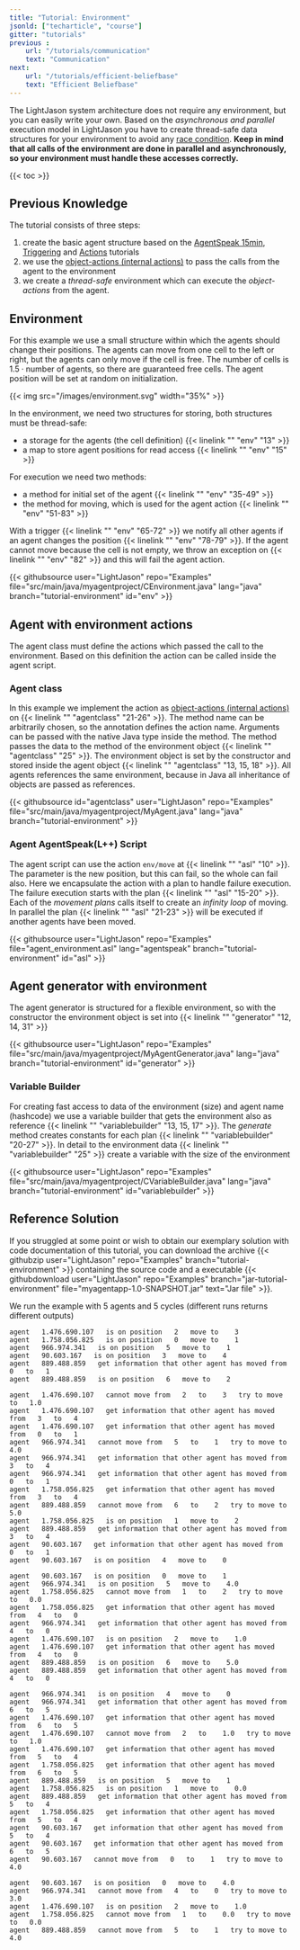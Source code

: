 ```yaml
---
title: "Tutorial: Environment"
jsonld: ["techarticle", "course"]
gitter: "tutorials"
previous :
    url: "/tutorials/communication"
    text: "Communication"  
next:
    url: "/tutorials/efficient-beliefbase"
    text: "Efficient Beliefbase"          
---
```



The LightJason system architecture does not require any environment, but you can easily write your own. Based on the _asynchronous and parallel_ execution model in LightJason you have to create thread-safe data structures for your environment to avoid any [race condition](https://en.wikipedia.org/wiki/Race_condition).
__Keep in mind that all calls of the environment are done in parallel and asynchronously, so your environment must handle these accesses correctly.__

{{< toc >}}

## Previous Knowledge

The tutorial consists of three steps:

1. create the basic agent structure based on the [AgentSpeak 15min](/tutorials/agentspeak-in-fifteen-minutes/), [Triggering](/tutorials/trigger/) and [Actions](/tutorials/actions/) tutorials
2. we use the [object-actions (internal actions)](/tutorials/actions/#object-actions-internal-actions) to pass the calls from the agent to the environment
3. we create a _thread-safe_ environment which can execute the _object-actions_ from the agent.


## Environment

For this example we use a small structure within which the agents should change their positions. The agents can move from one cell to the left or right, but the agents can only move if the cell is free. The number of cells is $1.5 \cdot \text{number of agents}$, so there are guaranteed free cells. The agent position will be set at random on initialization.

{{< img src="/images/environment.svg" width="35%" >}}

In the environment, we need two structures for storing, both structures must be thread-safe:

* a storage for the agents (the cell definition) {{< linelink "" "env" "13" >}}
* a map to store agent positions for read access {{< linelink "" "env" "15" >}}

For execution we need two methods:

* a method for initial set of the agent {{< linelink "" "env" "35-49" >}}
* the method for moving, which is used for the agent action {{< linelink "" "env" "51-83" >}}

With a trigger {{< linelink "" "env" "65-72" >}} we notify all other agents if an agent changes the position {{< linelink "" "env" "78-79" >}}. If the agent cannot move because the cell is not empty, we throw an exception on {{< linelink "" "env" "82" >}} and this will fail the agent action.

<!-- htmlmin:ignore -->
{{< githubsource user="LightJason" repo="Examples" file="src/main/java/myagentproject/CEnvironment.java" lang="java" branch="tutorial-environment" id="env" >}}
<!-- htmlmin:ignore -->



## Agent with environment actions

The agent class must define the actions which passed the call to the environment. Based on this definition the action can be called inside the agent script.

### Agent class

In this example we implement the action as [object-actions (internal actions)](/tutorials/actions/#object-actions-internal-actions) on {{< linelink "" "agentclass" "21-26" >}}. The method name can be arbitrarily chosen, so the annotation defines the action name. Arguments can be passed with the native Java type inside the method.
The method passes the data to the method of the environment object {{< linelink "" "agentclass" "25" >}}. The environment object is set by the constructor and stored inside the agent object {{< linelink "" "agentclass" "13, 15, 18" >}}. All agents references the same environment, because in Java all inheritance of objects are passed as references.

<!-- htmlmin:ignore -->
{{< githubsource id="agentclass" user="LightJason" repo="Examples" file="src/main/java/myagentproject/MyAgent.java" lang="java" branch="tutorial-environment" >}}
<!-- htmlmin:ignore -->

### Agent AgentSpeak(L++) Script

The agent script can use the action ```env/move``` at {{< linelink "" "asl" "10" >}}. The parameter is the new position, but this can fail, so the whole can fail also. Here we encapsulate the action with a plan to handle failure execution. The failure execution starts with the plan {{< linelink "" "asl" "15-20" >}}. Each of the _movement plans_ calls itself to create an _infinity loop_ of moving. In parallel the plan {{< linelink "" "asl" "21-23" >}} will be executed if another agents have been moved.

<!-- htmlmin:ignore -->
{{< githubsource user="LightJason" repo="Examples" file="agent_environment.asl" lang="agentspeak" branch="tutorial-environment" id="asl" >}}
<!-- htmlmin:ignore -->



## Agent generator with environment

The agent generator is structured for a flexible environment, so with the constructor the environment object is set into {{< linelink "" "generator" "12, 14, 31" >}}

<!-- htmlmin:ignore -->
{{< githubsource user="LightJason" repo="Examples" file="src/main/java/myagentproject/MyAgentGenerator.java" lang="java" branch="tutorial-environment" id="generator" >}}
<!-- htmlmin:ignore -->

### Variable Builder

For creating fast access to data of the environment (size) and agent name (hashcode) we use a variable builder that gets the environment also as reference {{< linelink "" "variablebuilder" "13, 15, 17" >}}. The _generate_ method creates constants for each plan {{< linelink "" "variablebuilder" "20-27" >}}. In detail to the environment data {{< linelink "" "variablebuilder"  "25" >}} create a variable with the size of the environment

<!-- htmlmin:ignore -->
{{< githubsource user="LightJason" repo="Examples" file="src/main/java/myagentproject/CVariableBuilder.java" lang="java" branch="tutorial-environment" id="variablebuilder" >}}
<!-- htmlmin:ignore -->


## Reference Solution

If you struggled at some point or wish to obtain our exemplary solution with code documentation of this tutorial, you can download the archive {{< githubzip user="LightJason" repo="Examples" branch="tutorial-environment" >}} containing the source code and a executable {{< githubdownload user="LightJason" repo="Examples" branch="jar-tutorial-environment" file="myagentapp-1.0-SNAPSHOT.jar" text="Jar file" >}}.


We run the example with 5 agents and 5 cycles (different runs returns different outputs)

```commandline
agent   1.476.690.107   is on position   2   move to    3
agent   1.758.056.825   is on position   0   move to    1
agent   966.974.341   is on position   5   move to    1
agent   90.603.167   is on position   3   move to    4
agent   889.488.859   get information that other agent has moved from   0   to   1
agent   889.488.859   is on position   6   move to    2

agent   1.476.690.107   cannot move from   2   to    3   try to move to   1.0
agent   1.476.690.107   get information that other agent has moved from   3   to   4
agent   1.476.690.107   get information that other agent has moved from   0   to   1
agent   966.974.341   cannot move from   5   to    1   try to move to   4.0
agent   966.974.341   get information that other agent has moved from   3   to   4
agent   966.974.341   get information that other agent has moved from   0   to   1
agent   1.758.056.825   get information that other agent has moved from   3   to   4
agent   889.488.859   cannot move from   6   to    2   try to move to   5.0
agent   1.758.056.825   is on position   1   move to    2
agent   889.488.859   get information that other agent has moved from   3   to   4
agent   90.603.167   get information that other agent has moved from   0   to   1
agent   90.603.167   is on position   4   move to    0

agent   90.603.167   is on position   0   move to    1
agent   966.974.341   is on position   5   move to    4.0
agent   1.758.056.825   cannot move from   1   to    2   try to move to   0.0
agent   1.758.056.825   get information that other agent has moved from   4   to   0
agent   966.974.341   get information that other agent has moved from   4   to   0
agent   1.476.690.107   is on position   2   move to    1.0
agent   1.476.690.107   get information that other agent has moved from   4   to   0
agent   889.488.859   is on position   6   move to    5.0
agent   889.488.859   get information that other agent has moved from   4   to   0

agent   966.974.341   is on position   4   move to    0
agent   966.974.341   get information that other agent has moved from   6   to   5
agent   1.476.690.107   get information that other agent has moved from   6   to   5
agent   1.476.690.107   cannot move from   2   to    1.0   try to move to   1.0
agent   1.476.690.107   get information that other agent has moved from   5   to   4
agent   1.758.056.825   get information that other agent has moved from   6   to   5
agent   889.488.859   is on position   5   move to    1
agent   1.758.056.825   is on position   1   move to    0.0
agent   889.488.859   get information that other agent has moved from   5   to   4
agent   1.758.056.825   get information that other agent has moved from   5   to   4
agent   90.603.167   get information that other agent has moved from   5   to   4
agent   90.603.167   get information that other agent has moved from   6   to   5
agent   90.603.167   cannot move from   0   to    1   try to move to   4.0

agent   90.603.167   is on position   0   move to    4.0
agent   966.974.341   cannot move from   4   to    0   try to move to   3.0
agent   1.476.690.107   is on position   2   move to    1.0
agent   1.758.056.825   cannot move from   1   to    0.0   try to move to   0.0
agent   889.488.859   cannot move from   5   to    1   try to move to   4.0
```
